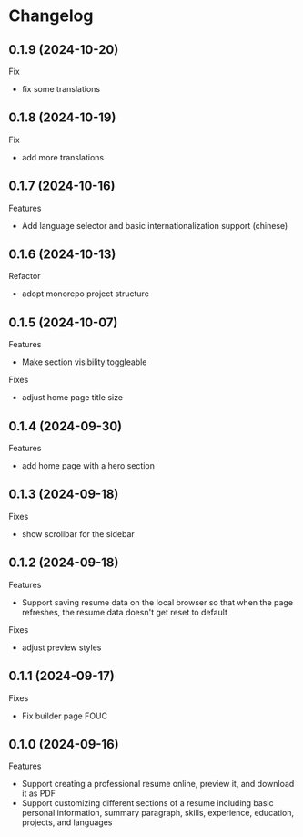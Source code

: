 # Changelog

## 0.1.9 (2024-10-20)

Fix
- fix some translations

## 0.1.8 (2024-10-19)

Fix
- add more translations

## 0.1.7 (2024-10-16)

Features
- Add language selector and basic internationalization support (chinese)

## 0.1.6 (2024-10-13)

Refactor
- adopt monorepo project structure

## 0.1.5 (2024-10-07)

Features
- Make section visibility toggleable

Fixes
- adjust home page title size

## 0.1.4 (2024-09-30)

Features
- add home page with a hero section

## 0.1.3 (2024-09-18)

Fixes
- show scrollbar for the sidebar

## 0.1.2 (2024-09-18)

Features
- Support saving resume data on the local browser so that when the page refreshes, the resume data doesn't get reset to default

Fixes
- adjust preview styles

## 0.1.1 (2024-09-17)

Fixes
- Fix builder page FOUC

## 0.1.0 (2024-09-16)

Features
- Support creating a professional resume online, preview it, and download it as PDF
- Support customizing different sections of a resume including basic personal information, summary paragraph, skills, experience, education, projects, and languages
